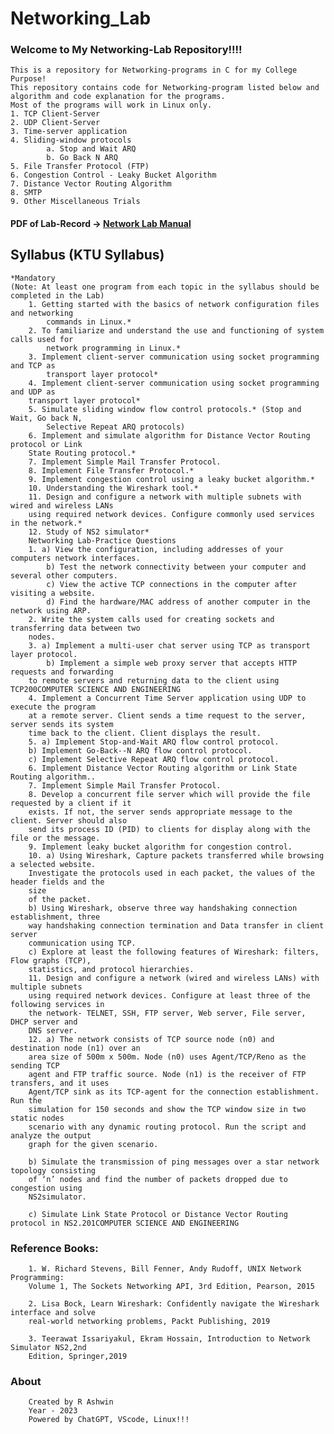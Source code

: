 # Networking_Lab
### Welcome to My Networking-Lab Repository!!!!
    This is a repository for Networking-programs in C for my College Purpose!
    This repository contains code for Networking-program listed below and algorithm and code explanation for the programs.
    Most of the programs will work in Linux only.
    1. TCP Client-Server
    2. UDP Client-Server
    3. Time-server application
    4. Sliding-window protocols
            a. Stop and Wait ARQ
            b. Go Back N ARQ
    5. File Transfer Protocol (FTP)
    6. Congestion Control - Leaky Bucket Algorithm
    7. Distance Vector Routing Algorithm
    8. SMTP
    9. Other Miscellaneous Trials


#### PDF of Lab-Record -> [Network Lab Manual](https://github.com/ashwin417/Networking_Lab/blob/main/NWLabRecord.pdf)

## Syllabus (KTU Syllabus)
    *Mandatory 
    (Note: At least one program from each topic in the syllabus should be completed in the Lab)
        1. Getting started with the basics of network configuration files and networking
            commands in Linux.*
        2. To familiarize and understand the use and functioning of system calls used for
            network programming in Linux.*
        3. Implement client-server communication using socket programming and TCP as
            transport layer protocol*
        4. Implement client-server communication using socket programming and UDP as
        transport layer protocol*
        5. Simulate sliding window flow control protocols.* (Stop and Wait, Go back N,
            Selective Repeat ARQ protocols)
        6. Implement and simulate algorithm for Distance Vector Routing protocol or Link
        State Routing protocol.*
        7. Implement Simple Mail Transfer Protocol.
        8. Implement File Transfer Protocol.*
        9. Implement congestion control using a leaky bucket algorithm.*
        10. Understanding the Wireshark tool.*
        11. Design and configure a network with multiple subnets with wired and wireless LANs
        using required network devices. Configure commonly used services in the network.*
        12. Study of NS2 simulator*
        Networking Lab-Practice Questions
        1. a) View the configuration, including addresses of your computers network interfaces.
            b) Test the network connectivity between your computer and several other computers.
            c) View the active TCP connections in the computer after visiting a website.
            d) Find the hardware/MAC address of another computer in the network using ARP.
        2. Write the system calls used for creating sockets and transferring data between two
        nodes.
        3. a) Implement a multi-user chat server using TCP as transport layer protocol.
            b) Implement a simple web proxy server that accepts HTTP requests and forwarding
        to remote servers and returning data to the client using TCP200COMPUTER SCIENCE AND ENGINEERING
        4. Implement a Concurrent Time Server application using UDP to execute the program
        at a remote server. Client sends a time request to the server, server sends its system
        time back to the client. Client displays the result.
        5. a) Implement Stop-and-Wait ARQ flow control protocol.
        b) Implement Go-Back--N ARQ flow control protocol.
        c) Implement Selective Repeat ARQ flow control protocol.
        6. Implement Distance Vector Routing algorithm or Link State Routing algorithm..
        7. Implement Simple Mail Transfer Protocol.
        8. Develop a concurrent file server which will provide the file requested by a client if it
        exists. If not, the server sends appropriate message to the client. Server should also
        send its process ID (PID) to clients for display along with the file or the message.
        9. Implement leaky bucket algorithm for congestion control.
        10. a) Using Wireshark, Capture packets transferred while browsing a selected website.
        Investigate the protocols used in each packet, the values of the header fields and the
        size
        of the packet.
        b) Using Wireshark, observe three way handshaking connection establishment, three
        way handshaking connection termination and Data transfer in client server
        communication using TCP.
        c) Explore at least the following features of Wireshark: filters, Flow graphs (TCP),
        statistics, and protocol hierarchies.
        11. Design and configure a network (wired and wireless LANs) with multiple subnets
        using required network devices. Configure at least three of the following services in
        the network- TELNET, SSH, FTP server, Web server, File server, DHCP server and
        DNS server.
        12. a) The network consists of TCP source node (n0) and destination node (n1) over an
        area size of 500m x 500m. Node (n0) uses Agent/TCP/Reno as the sending TCP
        agent and FTP traffic source. Node (n1) is the receiver of FTP transfers, and it uses
        Agent/TCP sink as its TCP-agent for the connection establishment. Run the
        simulation for 150 seconds and show the TCP window size in two static nodes
        scenario with any dynamic routing protocol. Run the script and analyze the output
        graph for the given scenario.

        b) Simulate the transmission of ping messages over a star network topology consisting
        of ‘n’ nodes and find the number of packets dropped due to congestion using
        NS2simulator.

        c) Simulate Link State Protocol or Distance Vector Routing protocol in NS2.201COMPUTER SCIENCE AND ENGINEERING


### Reference Books:
        1. W. Richard Stevens, Bill Fenner, Andy Rudoff, UNIX Network Programming:
        Volume 1, The Sockets Networking API, 3rd Edition, Pearson, 2015

        2. Lisa Bock, Learn Wireshark: Confidently navigate the Wireshark interface and solve
        real-world networking problems, Packt Publishing, 2019

        3. Teerawat Issariyakul, Ekram Hossain, Introduction to Network Simulator NS2,2nd
        Edition, Springer,2019


### About
        Created by R Ashwin
        Year - 2023
        Powered by ChatGPT, VScode, Linux!!!